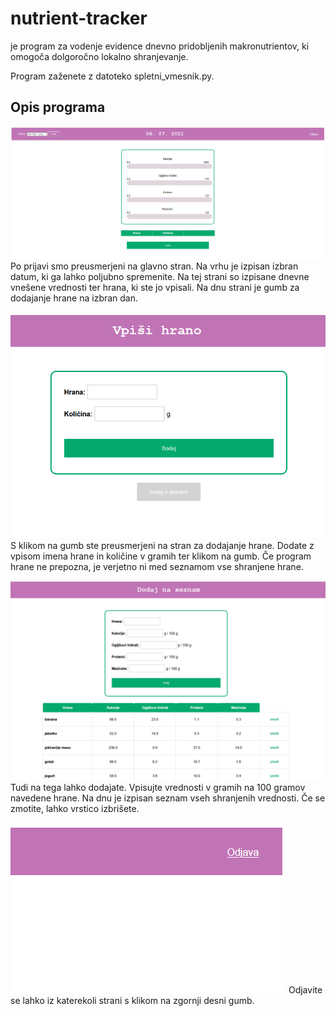 # nutrient-tracker
je program za vodenje evidence dnevno pridobljenih makronutrientov, ki omogoča dolgoročno lokalno shranjevanje.

Program zaženete z datoteko spletni_vmesnik.py.

## Opis programa
![slikica front page-a](./readme_slike/fp.png)
Po prijavi smo preusmerjeni na glavno stran. Na vrhu je izpisan izbran datum, ki ga lahko poljubno spremenite.
Na tej strani so izpisane dnevne vnešene vrednosti ter hrana, ki ste jo vpisali. Na dnu strani je gumb za 
dodajanje hrane na izbran dan.

![slikica dodaj page-a](./readme_slike/dodaj.png)
S klikom na gumb ste preusmerjeni na stran za dodajanje hrane. Dodate z vpisom imena hrane in količine v gramih 
ter klikom na gumb. Če program hrane ne prepozna, je verjetno ni med seznamom vse shranjene hrane. 

![slikica dodaj na seznam page-a](./readme_slike/dodaj_na_sez.png)
Tudi na tega lahko dodajate. Vpisujte vrednosti v gramih na 100 gramov navedene hrane. Na dnu je izpisan seznam
vseh shranjenih vrednosti. Če se zmotite, lahko vrstico izbrišete. 

![import odjava.png](./readme_slike/odjava.png)
Odjavite se lahko iz katerekoli strani s klikom na zgornji desni gumb.


